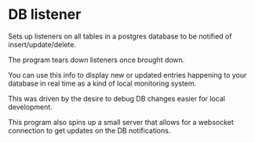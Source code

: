 # DB listener

Sets up listeners on all tables in a postgres database to be notified of insert/update/delete.

The program tears down listeners once brought down.

You can use this info to display new or updated entries happening to your database in real time as a kind of local monitoring system.

This was driven by the desire to debug DB changes easier for local development.


This program also spins up a small server that allows for a websocket connection to get updates on the DB notifications.
